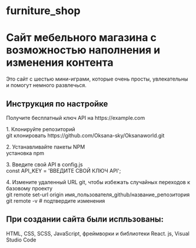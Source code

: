 # furniture_shop
<h1>Сайт мебельного магазина с возможностью наполнения и изменения контента</h1>
<p>Это сайт с шестью мини-играми, которые очень просты, увлекательны и помогут немного развлечься.</p>
<h2>Инструкция по настройке</h2>
<p>Получите бесплатный ключ API на https://example.com</p>
<p>1. Клонируйте репозиторий<br>git клонировать https://github.com/Oksana-sky/Oksanaworld.git</p>
<p>2. Устанавливайте пакеты NPM<br>установка npm</p>
<p>3. Введите свой API в config.js<br>const API_KEY = 'ВВЕДИТЕ СВОЙ КЛЮЧ API';</p>
<p>4. Измените удаленный URL git, чтобы избежать случайных переходов к базовому проекту<br>
git remote set-url origin имя_пользователя_github/название_репозитория<br>
git remote -v # подтвердите изменения</p>
<h2>При создании сайта были испльзованы:</h2>
<p> HTML, CSS, SCSS, JavaScript, фреймворки и библиотеки React. js, Visual Studio Code</p>
